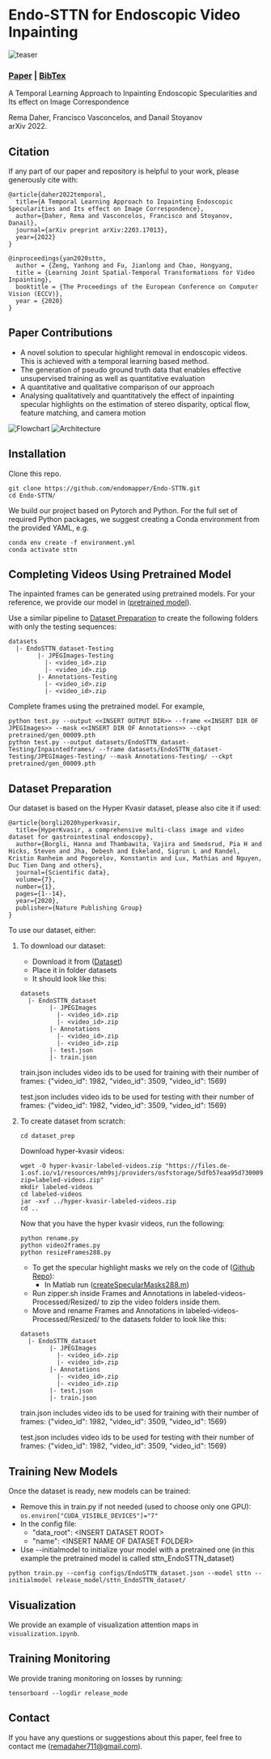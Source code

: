# Endo-STTN for Endoscopic Video Inpainting
![teaser](./docs/motivation.png?raw=true)

### [Paper](https://arxiv.org/abs/2203.17013) | [BibTex](#citation)

A Temporal Learning Approach to Inpainting Endoscopic Specularities and Its effect on Image Correspondence<br>

Rema Daher, Francisco Vasconcelos, and Danail Stoyanov <br>
arXiv 2022.

<!-- ---------------------------------------------- -->
## Citation
If any part of our paper and repository is helpful to your work, please generously cite with:
```
@article{daher2022temporal,
  title={A Temporal Learning Approach to Inpainting Endoscopic Specularities and Its effect on Image Correspondence},
  author={Daher, Rema and Vasconcelos, Francisco and Stoyanov, Danail},
  journal={arXiv preprint arXiv:2203.17013},
  year={2022}
}

@inproceedings{yan2020sttn,
  author = {Zeng, Yanhong and Fu, Jianlong and Chao, Hongyang,
  title = {Learning Joint Spatial-Temporal Transformations for Video Inpainting},
  booktitle = {The Proceedings of the European Conference on Computer Vision (ECCV)},
  year = {2020}
}

```

<!-- ---------------------------------------------- -->
## Paper Contributions 
* A novel solution to specular highlight removal in endoscopic videos. This is achieved with a temporal learning based method.
* The generation of pseudo ground truth data that enables effective unsupervised training as well as quantitative evaluation
* A quantitative and qualitative comparison of our approach
* Analysing qualitatively and quantitatively the effect of inpainting specular highlights on the estimation of stereo disparity, optical flow, feature matching, and camera motion

![Flowchart](./docs/Flowchart.png?raw=true)
![Architecture](./docs/FlowchartArchi.png?raw=true)


<!-- ---------------------------------------------- -->
## Installation  

Clone this repo.

```
git clone https://github.com/endomapper/Endo-STTN.git
cd Endo-STTN/
```

We build our project based on Pytorch and Python. For the full set of required Python packages, we suggest creating a Conda environment from the provided YAML, e.g.

```
conda env create -f environment.yml 
conda activate sttn
```

<!-- ---------------------------------------------- -->
## Completing Videos Using Pretrained Model

The inpainted frames can be generated using pretrained models. 
For your reference, we provide our model in ([pretrained model](https://liveuclac-my.sharepoint.com/:u:/g/personal/ucabrd0_ucl_ac_uk/ERzrr0GgtLVGrJhxLvYS6_ABt19Iva2d0x7ijouWyo1Vog?e=IQwlJf)). 

Use a similar pipeline to [Dataset Preparation](#dataset-preparation) to create the following folders with only the testing sequences:
  ```
  datasets
    |- EndoSTTN_dataset-Testing
          |- JPEGImages-Testing
            |- <video_id>.zip
            |- <video_id>.zip
          |- Annotations-Testing
            |- <video_id>.zip
            |- <video_id>.zip        
  ``` 
    
Complete frames using the pretrained model. For example, 

```
python test.py --output <<INSERT OUTPUT DIR>> --frame <<INSERT DIR OF JPEGImages>> --mask <<INSERT DIR OF Annotations>> --ckpt pretrained/gen_00009.pth
python test.py --output datasets/EndoSTTN_dataset-Testing/Inpaintedframes/ --frame datasets/EndoSTTN_dataset-Testing/JPEGImages-Testing/ --mask Annotations-Testing/ --ckpt pretrained/gen_00009.pth
``` 


<!-- ---------------------------------------------- -->
## Dataset Preparation
Our dataset is based on the Hyper Kvasir dataset, please also cite it if used:
```
@article{borgli2020hyperkvasir,
  title={HyperKvasir, a comprehensive multi-class image and video dataset for gastrointestinal endoscopy},
  author={Borgli, Hanna and Thambawita, Vajira and Smedsrud, Pia H and Hicks, Steven and Jha, Debesh and Eskeland, Sigrun L and Randel, Kristin Ranheim and Pogorelov, Konstantin and Lux, Mathias and Nguyen, Duc Tien Dang and others},
  journal={Scientific data},
  volume={7},
  number={1},
  pages={1--14},
  year={2020},
  publisher={Nature Publishing Group}
}
```
To use our dataset, either:
1. To download our dataset:
    - Download it from ([Dataset](https://liveuclac-my.sharepoint.com/:f:/g/personal/ucabrd0_ucl_ac_uk/EoyhTw5vdQBHr8-r-Iv-XfcB5E_88GkMuEddnRVKxwfQKQ?e=XBY9Dg))
    - Place it in folder datasets
    - It should look like this:

    ```
    datasets
      |- EndoSTTN_dataset
            |- JPEGImages
              |- <video_id>.zip
              |- <video_id>.zip
            |- Annotations
              |- <video_id>.zip
              |- <video_id>.zip        
            |- test.json 
            |- train.json 
    ``` 
    train.json includes video ids to be used for training with their number of frames:
    {"video_id": 1982,
    "video_id": 3509,
    "video_id": 1569}

    test.json includes video ids to be used for testing with their number of frames:
    {"video_id": 1982,
    "video_id": 3509,
    "video_id": 1569}                 

2. To create dataset from scratch:
    ```
    cd dataset_prep
    ```

    Download hyper-kvasir videos:
    ```
    wget -O hyper-kvasir-labeled-videos.zip "https://files.de-1.osf.io/v1/resources/mh9sj/providers/osfstorage/5dfb57eaa95d73000939fc5b/?zip=labeled-videos.zip"
    mkdir labeled-videos
    cd labeled-videos
    jar -xvf ../hyper-kvasir-labeled-videos.zip
    cd ..
    ```
    Now that you have the hyper kvasir videos, run the following:
    ```
    python rename.py
    python video2frames.py
    python resizeFrames288.py
    ```
    - To get the specular highlight masks we rely on the code of ([Github Repo](https://github.com/jiemojiemo/some_specular_detection_and_inpainting_methods_for_endoscope_image/tree/master/Automatic_detection_and_Inpainting_of_specular_reflections_Othmane_2011)):
      - In Matlab run ([createSpecularMasks288.m](./Automatic_detection_and_Inpainting_of_specular_reflections_Othmane_2011/))
    - Run zipper.sh inside Frames and Annotations in labeled-videos-Processed/Resized/ to zip the video folders inside them.
    - Move and rename Frames and Annotations in labeled-videos-Processed/Resized/ to the datasets folder to look like this:
    ```
    datasets
      |- EndoSTTN_dataset
            |- JPEGImages
              |- <video_id>.zip
              |- <video_id>.zip
            |- Annotations
              |- <video_id>.zip
              |- <video_id>.zip        
            |- test.json 
            |- train.json 
    ``` 
    train.json includes video ids to be used for training with their number of frames:
    {"video_id": 1982,
    "video_id": 3509,
    "video_id": 1569}

    test.json includes video ids to be used for testing with their number of frames:
    {"video_id": 1982,
    "video_id": 3509,
    "video_id": 1569} 


<!-- ---------------------------------------------- -->
## Training New Models
Once the dataset is ready, new models can be trained:
- Remove this in train.py if not needed (used to choose only one GPU):    ```os.environ["CUDA_VISIBLE_DEVICES"]="7"``` 
- In the config file:
  - "data_root": \<INSERT DATASET ROOT\>
  - "name": \<INSERT NAME OF DATASET FOLDER\>
- Use --initialmodel to initialize your model with a pretrained one (in this example the pretrained model is called sttn_EndoSTTN_dataset)

```
python train.py --config configs/EndoSTTN_dataset.json --model sttn --initialmodel release_model/sttn_EndoSTTN_dataset/
```


<!-- ---------------------------------------------- -->
## Visualization 

We provide an example of visualization attention maps in ```visualization.ipynb```. 


<!-- ---------------------------------------------- -->
## Training Monitoring  

We provide traning monitoring on losses by running: 
```
tensorboard --logdir release_mode                                                    
```

<!-- ---------------------------------------------- -->
## Contact
If you have any questions or suggestions about this paper, feel free to contact me (remadaher711@gmail.com).
